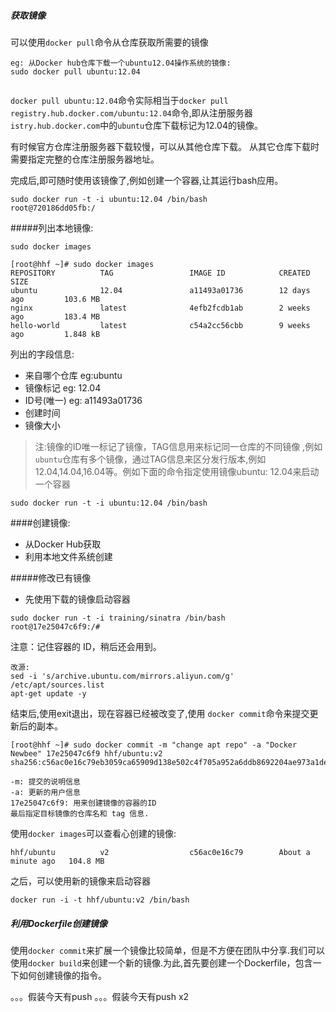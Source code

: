 ##### 获取镜像
可以使用`docker pull`命令从仓库获取所需要的镜像
```
eg: 从Docker hub仓库下载一个ubuntu12.04操作系统的镜像:
sudo docker pull ubuntu:12.04


```

`docker pull ubuntu:12.04`命令实际相当于`docker pull registry.hub.docker.com/ubuntu:12.04`命令,即从注册服务器 `istry.hub.docker.com`中的`ubuntu`仓库下载标记为12.04的镜像。

有时候官方仓库注册服务器下载较慢，可以从其他仓库下载。 从其它仓库下载时需要指定完整的仓库注册服务器地址。

完成后,即可随时使用该镜像了,例如创建一个容器,让其运行bash应用。
```
sudo docker run -t -i ubuntu:12.04 /bin/bash
root@720186dd05fb:/
```

#####列出本地镜像:
```
sudo docker images

[root@hhf ~]# sudo docker images
REPOSITORY          TAG                 IMAGE ID            CREATED             SIZE
ubuntu              12.04               a11493a01736        12 days ago         103.6 MB
nginx               latest              4efb2fcdb1ab        2 weeks ago         183.4 MB
hello-world         latest              c54a2cc56cbb        9 weeks ago         1.848 kB
```
列出的字段信息:
* 来自哪个仓库 eg:ubuntu
* 镜像标记 eg: 12.04
* ID号(唯一) eg: a11493a01736
* 创建时间
* 镜像大小

>注:镜像的ID唯一标记了镜像，TAG信息用来标记同一仓库的不同镜像 ,例如`ubuntu`仓库有多个镜像，通过TAG信息来区分发行版本,例如12.04,14.04,16.04等。例如下面的命令指定使用镜像ubuntu: 12.04来启动一个容器

```
sudo docker run -t -i ubuntu:12.04 /bin/bash
```

####创建镜像:

* 从Docker Hub获取
* 利用本地文件系统创建

#####修改已有镜像

* 先使用下载的镜像启动容器
```
sudo docker run -t -i training/sinatra /bin/bash
root@17e25047c6f9:/#
```
注意：记住容器的 ID，稍后还会用到。
```
改源:
sed -i 's/archive.ubuntu.com/mirrors.aliyun.com/g' /etc/apt/sources.list
apt-get update -y
```
结束后,使用exit退出，现在容器已经被改变了,使用 `docker commit`命令来提交更新后的副本。
```
[root@hhf ~]# sudo docker commit -m "change apt repo" -a "Docker Newbee" 17e25047c6f9 hhf/ubuntu:v2 
sha256:c56ac0e16c79eb3059ca65909d138e502c4f705a952a6ddb8692204ae973a1de

-m: 提交的说明信息
-a: 更新的用户信息
17e25047c6f9: 用来创建镜像的容器的ID 
最后指定目标镜像的仓库名和 tag 信息.
```
使用`docker images`可以查看心创建的镜像:

```
hhf/ubuntu          v2                  c56ac0e16c79        About a minute ago   104.8 MB
```

之后，可以使用新的镜像来启动容器

```
docker run -i -t hhf/ubuntu:v2 /bin/bash
```

##### 利用Dockerfile创建镜像


使用`docker commit`来扩展一个镜像比较简单，但是不方便在团队中分享.我们可以使用`docker build`来创建一个新的镜像.为此,首先要创建一个Dockerfile，包含一下如何创建镜像的指令。

。。。假装今天有push
。。。假装今天有push x2